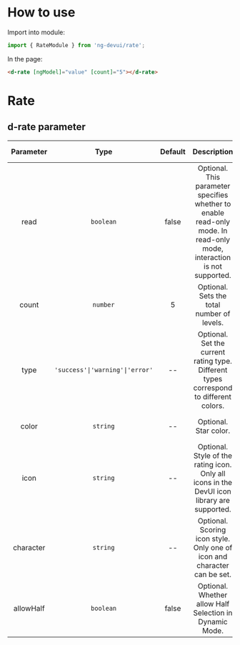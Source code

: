 # How to use
Import into module:
```ts
import { RateModule } from 'ng-devui/rate';
```

In the page:
```html
<d-rate [ngModel]="value" [count]="5"></d-rate>
```
# Rate

## d-rate parameter

| Parameter | Type | Default | Description | Jump to Demo |Global Config| 
| :----------------: | :-------: | :-----------------------------: | :---: | :------------------------------------------------------- | ------------------------------------------------------ |
| read | `boolean` | false | Optional. This parameter specifies whether to enable read-only mode. In read-only mode, interaction is not supported. | [Read-only Mode](demo#read-only-mode) |
| count | `number` | 5 | Optional. Sets the total number of levels. | [Read-only Mode](demo#read-only-mode) |
| type | `'success'\|'warning'\|'error'` | -- | Optional. Set the current rating type. Different types correspond to different colors. | [Use the type parameter](demo#using-the-type-parameter) |
| color | `string` | -- | Optional. Star color. | [Dynamic Mode-Custom](demo#dynamic-mode-Custom) |
| icon | `string` | -- | Optional. Style of the rating icon. Only all icons in the DevUI icon library are supported. | [Dynamic Mode](demo#dynamic-mode) |
| character | `string` | -- | Optional. Scoring icon style. Only one of icon and character can be set. | [Dynamic Mode-Custom](demo#dynamic-mode-Custom) |
| allowHalf |            `boolean`             |  false   | Optional. Whether allow Half Selection in Dynamic Mode. | [Half Selection Mode](demo#rate-half)      |
